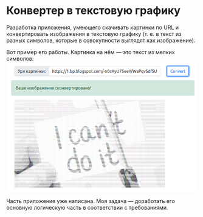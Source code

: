 # Конвертер в текстовую графику

Разработка приложения, умеющего скачивать картинки по URL и конвертировать изображения в текстовую графику (т. е. в текст из разных символов, которые в совокупности выглядят как изображение).

Вот пример его работы. Картинка на нём — это текст из мелких символов:![](pic/preview.png)


Часть приложения уже написана. Моя задача — доработать его основную логическую часть в соответствии с требованиями.
